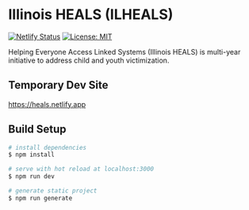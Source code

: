 # Illinois HEALS (ILHEALS)

[![Netlify Status](https://api.netlify.com/api/v1/badges/3050c67c-cd46-49ec-b805-cbbbb8449d41/deploy-status)](https://app.netlify.com/sites/heals/deploys) [![License: MIT](https://img.shields.io/badge/License-MIT-yellow.svg)](https://opensource.org/licenses/MIT)

Helping Everyone Access Linked Systems (Illinois HEALS) is multi-year initiative to address child and youth victimization.

## Temporary Dev Site

https://heals.netlify.app

## Build Setup

```bash
# install dependencies
$ npm install

# serve with hot reload at localhost:3000
$ npm run dev

# generate static project
$ npm run generate
```

<!--
## Trailing slash

If using Nginx, Nuxt router's `base` property, and Netlify, please configure Nginx to add a trailing slash to all non-file URLs:

```
...
location /irb/ {
        # force trailing slash for Nuxt
        rewrite ^([^.\?]*[^/])$ $1/ permanent;
        proxy_pass https://icjia-irb.netlify.app/;
    }
...
``` -->

<!-- ## CHANGLOG

[See CHANGELOG.md](https://github.com/ICJIA/icjia-irb-next/blob/master/CHANGELOG.md)

## License

[MIT @ Illinois Criminal Justice Information Authority](https://github.com/ICJIA/icjia-irb-next/blob/master/LICENSE) -->
